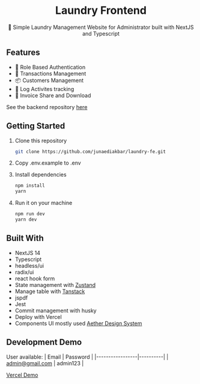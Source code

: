 <div align="center">
  <h1>Laundry Frontend</h1>
  <p>🛒 Simple Laundry Management Website for Administrator built with NextJS and Typescript</p>
</div>

## Features

- 🔑 Role Based Authentication
- 🛒 Transactions Management
- 📦 Customers Management
- 🧾 Log Activites tracking
- 📂 Invoice Share and Download

See the backend repository [here](https://github.com/junaediakbar/laundry-api)

## Getting Started

1. Clone this repository

   ```bash
   git clone https://github.com/junaediakbar/laundry-fe.git
   ```

2. Copy .env.example to .env

3. Install dependencies

   ```bash
   npm install
   yarn
   ```

4. Run it on your machine

   ```bash
   npm run dev
   yarn dev
   ```

## Built With

- NextJS 14
- Typescript
- headless/ui
- radix/ui
- react hook form
- State management with [Zustand](https://docs.pmnd.rs/zustand/getting-started/introduction)
- Manage table with [Tanstack](https://tanstack.com/table/v7/)
- jspdf
- Jest
- Commit management with husky
- Deploy with Vercel
- Components UI mostly used [Aether Design System](https://github.com/theodorusclarence/aether-design-system)

## Development Demo

User available:
| Email | Password |
|-----------------|----------|
| admin@gmail.com | admin123 |

[Vercel Demo](https://trees-clean-laundry-fe-git-dev-junaediakbars-projects.vercel.app/?_vercel_share=zxBVAHqXmoiddR9qJv6AoS5eHm4HHwk5)
